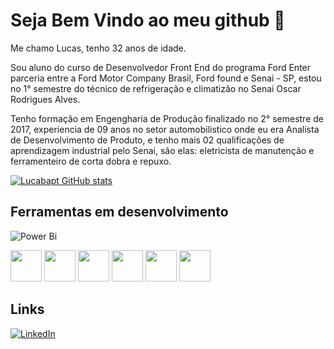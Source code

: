 # Seja Bem Vindo ao meu github 👋

Me chamo Lucas, tenho 32 anos de idade.

Sou aluno do curso de Desenvolvedor Front End do programa Ford Enter parceria entre a Ford Motor Company Brasil, Ford found e Senai - SP, estou no 1° semestre do técnico de refrigeração e climatizão no Senai Oscar Rodrigues Alves.


Tenho formação em Engengharia de Produção finalizado no 2° semestre de 2017, experiencia de 09 anos no setor automobilistico onde eu era Analista de Desenvolvimento de Produto, e tenho mais 02 qualificações de aprendizagem industrial pelo Senai, são elas: eletricista de manutenção e ferramenteiro de corta dobra e repuxo.

[![Lucabapt GitHub stats](https://github-readme-stats.vercel.app/api?username=lucabapt&show_icons=true&theme=cobalt)](https://github.com/lucabap/github-readme-stats)

## Ferramentas em desenvolvimento

![Power Bi](https://img.shields.io/badge/power_bi-F2C811?style=for-the-badge&logo=powerbi&logoColor=black)

<img height="50" src="https://cdn.jsdelivr.net/gh/devicons/devicon/icons/visualstudio/visualstudio-plain.svg" />   <img height="50" src="https://cdn.jsdelivr.net/gh/devicons/devicon/icons/javascript/javascript-original.svg" />  <img height="50"  src="https://cdn.jsdelivr.net/gh/devicons/devicon/icons/github/github-original-wordmark.svg" />  <img height="50" src="https://cdn.jsdelivr.net/gh/devicons/devicon/icons/git/git-original-wordmark.svg" /> <img height="50" src="https://cdn.jsdelivr.net/gh/devicons/devicon/icons/html5/html5-original.svg" />  <img height="50" src="https://cdn.jsdelivr.net/gh/devicons/devicon/icons/css3/css3-original.svg" />
          
          
          
          
          


## Links

[![LinkedIn](https://img.shields.io/badge/linkedin-%230077B5.svg?style=for-the-badge&logo=linkedin&logoColor=white)](https://www.linkedin.com/in/lucas-santos-baptista-9749a9211/)
          


          
          


<!--
**lucabapt/Lucabapt** is a ✨ _special_ ✨ repository because its `README.md` (this file) appears on your GitHub profile.

Here are some ideas to get you started:

- 🔭 I’m currently working on ...
- 🌱 I’m currently learning ...
- 👯 I’m looking to collaborate on ...
- 🤔 I’m looking for help with ...
- 💬 Ask me about ...
- 📫 How to reach me: ...
- 😄 Pronouns: ...
- ⚡ Fun fact: ...
-->

